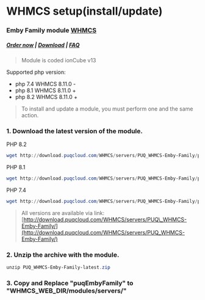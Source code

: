 # WHMCS setup(install/update)

### Emby Family module **[WHMCS](https://puqcloud.com/link.php?id=77)** 

#####  [Order now](https://puqcloud.com/whmcs-module-emby-family.php) | [Download](https://download.puqcloud.com/WHMCS/servers/PUQ_WHMCS-Emby-Family/) | [FAQ](https://faq.puqcloud.com/)

> Module is coded ionCube v13

Supported php version:
- php 7.4 WHMCS 8.11.0 -
- php 8.1 WHMCS 8.11.0 +
- php 8.2 WHMCS 8.11.0 +

>To install and update a module, you must perform one and the same action.  

### 1. Download the latest version of the module.

PHP 8.2

```Powershell
wget http://download.puqcloud.com/WHMCS/servers/PUQ_WHMCS-Emby-Family/php82/PUQ_WHMCS-Emby-Family-latest.zip
```

PHP 8.1

```Powershell
wget http://download.puqcloud.com/WHMCS/servers/PUQ_WHMCS-Emby-Family/php81/PUQ_WHMCS-Emby-Family-latest.zip
```

PHP 7.4

```Powershell
wget http://download.puqcloud.com/WHMCS/servers/PUQ_WHMCS-Emby-Family/php74/PUQ_WHMCS-Emby-Family-latest.zip
```

>All versions are available via link: [http://download.puqcloud.com/WHMCS/servers/PUQ\_WHMCS-Emby-Family/](http://download.puqcloud.com/WHMCS/servers/PUQ_WHMCS-Emby-Family/)

### 2. Unzip the archive with the module.

```Powershell
unzip PUQ_WHMCS-Emby-Family-latest.zip
```

### 3. Copy and Replace "puqEmbyFamily" to "WHMCS\_WEB\_DIR/modules/servers/"

